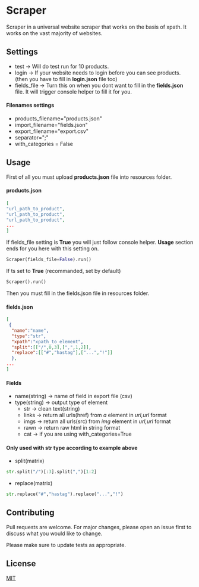 # Scraper

Scraper in a universal website scraper that works on the basis of xpath.
It works on the vast majority of websites.
## Settings
* test -> Will do test run for 10 products.
* login -> If your website needs to login before you can see products. (then you have to fill in **login.json** file too)
* fields_file -> Turn this on when you dont want to fill in the **fields.json** file. It will trigger console helper to fill it for you.

#### Filenames settings
* products_filename="products.json"
* import_filename="fields.json"
* export_filename="export.csv"
* separator=";"
* with_categories = False
## Usage

First of all you must upload **products.json** file into resources folder.

#### products.json
```json
[
"url_path_to_product",
"url_path_to_product",
"url_path_to_product",
...
]
```

If fields_file setting is **True** you will just follow console helper. 
**Usage** section ends for you here with this setting on.
```python
Scraper(fields_file=False).run()
```
If ts set to **True** (recommanded, set by default)
```python
Scraper().run()
```
Then you must fill in the fields.json file in resources folder.
#### fields.json
```json
[
 {
  "name":"name",
  "type":"str",
  "xpath":"xpath_to_element",
  "split":[["/",0,3],[",",1,2]],
  "replace":[["#","hastag"],["...","!"]]
  },
...
]
```
#### Fields
* name(string) -> name of field in export file (csv)
* type(string) -> output type of element
    * str -> clean text(string)
    * links -> return all urls(href) from *a* element in *url,url* format
    * imgs -> return all urls(src) from *img* element in *url,url* format
    * rawn -> return raw html in string format
    * cat -> if you are using with_categories=True

#### Only used with str type according to example above 

* split(matrix)
```python
str.split("/")[:3].split(",")[1:2]
```
* replace(matrix)
```python
str.replace("#","hastag").replace("...","!")
```


## Contributing
Pull requests are welcome. For major changes, please open an issue first to discuss what you would like to change.

Please make sure to update tests as appropriate.

## License
[MIT](https://choosealicense.com/licenses/mit/)